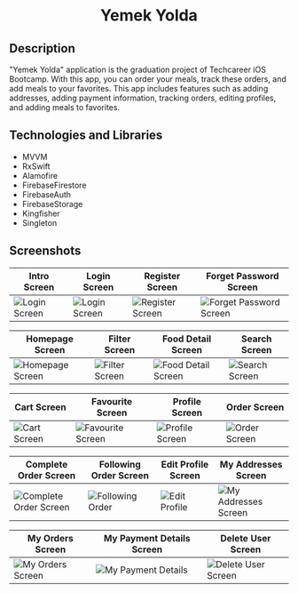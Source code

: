 <h1 align="center">
     Yemek Yolda
</h1>

## Description
<p>"Yemek Yolda" application is the graduation project of Techcareer iOS Bootcamp. With this app, you can order your meals, track these orders, and add meals to your favorites. This app includes features such as adding addresses, adding payment information, tracking orders, editing profiles, and adding meals to favorites.</p>

## Technologies and Libraries
- MVVM
- RxSwift
- Alamofire
- FirebaseFirestore
- FirebaseAuth
- FirebaseStorage
- Kingfisher
- Singleton

## Screenshots

| Intro Screen | Login Screen | Register Screen | Forget Password Screen |
| ----------- | ----------- | ---------------- | ---------------- |
| ![Login Screen](https://github.com/Yakupacs/YemekYolda/assets/73075252/a9a6ea37-3f33-474f-9adc-0dc309f0c7ec) | ![Login Screen](https://github.com/Yakupacs/YemekYolda/assets/73075252/4dea3b8b-3900-48ce-b1a6-797ce7c54502) | ![Register Screen](https://github.com/Yakupacs/YemekYolda/assets/73075252/857295c0-da8e-4d4d-8512-9a8a61cbb526) | ![Forget Password Screen](https://github.com/Yakupacs/YemekYolda/assets/73075252/e67ebe57-f8d6-4e6c-b260-e10ce5fc81c5) |

| Homepage Screen | Filter Screen | Food Detail Screen | Search Screen |
| ----------- | ----------- | ---------------- | ---------------- |
| ![Homepage Screen](https://github.com/Yakupacs/YemekYolda/assets/73075252/ae0c0461-8283-4d88-899d-6989b29fea12) | ![Filter Screen](https://github.com/Yakupacs/YemekYolda/assets/73075252/5bec50e1-5a98-4dec-9729-b28de59dc277) | ![Food Detail Screen](https://github.com/Yakupacs/YemekYolda/assets/73075252/ee82fc6c-19f4-4e00-a627-9c7bb6577dab) | ![Search Screen](https://github.com/Yakupacs/YemekYolda/assets/73075252/f89f7eef-7ff2-4419-ba05-11db9d0f3a32) |

| Cart Screen | Favourite Screen | Profile Screen | Order Screen |
| ----------- | ----------- | ---------------- | ---------------- |
| ![Cart Screen](https://github.com/Yakupacs/YemekYolda/assets/73075252/4e32a82c-a4e8-4fa5-be78-def36afc6ebb) | ![Favourite Screen](https://github.com/Yakupacs/YemekYolda/assets/73075252/1f048a5b-3f68-4bab-9da5-05c5a169e712) | ![Profile Screen](https://github.com/Yakupacs/YemekYolda/assets/73075252/0a7add9d-9836-4fc7-990e-a9c2863023b9) | ![Order Screen](https://github.com/Yakupacs/YemekYolda/assets/73075252/147ff2be-374e-4b19-a417-86bd1ba7195e) |

| Complete Order Screen | Following Order Screen | Edit Profile Screen | My Addresses Screen |
| ----------- | ----------- | ---------------- | ---------------- |
| ![Complete Order Screen](https://github.com/Yakupacs/YemekYolda/assets/73075252/02b50350-19a5-4d6a-86cf-3077b463a0ee) | ![Following Order](https://github.com/Yakupacs/YemekYolda/assets/73075252/88e7873d-34bc-413e-b2d5-e5c757b3d5a0) | ![Edit Profile](https://github.com/Yakupacs/YemekYolda/assets/73075252/dd2b1975-dd25-4346-bd17-3445e9c8aa2c) | ![My Addresses Screen](https://github.com/Yakupacs/YemekYolda/assets/73075252/d5357b8b-154b-47a2-900a-b4ed70e26b58) |

| My Orders Screen | My Payment Details Screen | Delete User Screen | 
| ----------- | ----------- | ---------------- |
| ![My Orders Screen](https://github.com/Yakupacs/YemekYolda/assets/73075252/38dbbabf-5281-4fa9-983a-295cf184049e) | ![My Payment Details](https://github.com/Yakupacs/YemekYolda/assets/73075252/1c2442f4-1ce1-4319-864b-cd5b7c58c7b6) | ![Delete User Screen](https://github.com/Yakupacs/YemekYolda/assets/73075252/9c2c0318-0979-491f-afc5-13601aa641d4) | 
